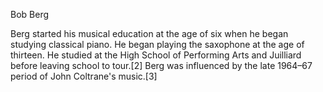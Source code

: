Bob Berg

Berg started his musical education at the age of six when he began studying classical piano. He began playing the saxophone at the age of thirteen. He studied at the High School of Performing Arts and Juilliard before leaving school to tour.[2] Berg was influenced by the late 1964–67 period of John Coltrane's music.[3]
